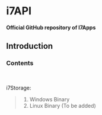 # i7API

**Official GitHub repository of I7Apps**
## Introduction
### Contents
<br>

i7Storage: <br>

> 1. Windows Binary<br>
> 2. Linux Binary (To be added)

